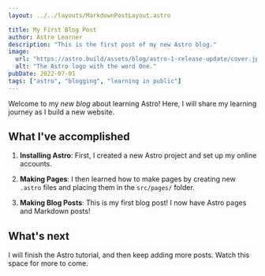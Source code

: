 ```yaml
---
layout: ../../layouts/MarkdownPostLayout.astro

title: My First Blog Post
author: Astro Learner
description: "This is the first post of my new Astro blog."
image:
  url: "https://astro.build/assets/blog/astro-1-release-update/cover.jpeg"
  alt: "The Astro logo with the word One."
pubDate: 2022-07-01
tags: ["astro", "blogging", "learning in public"]
---
```


Welcome to my _new blog_ about learning Astro! Here, I will share my learning journey as I build a new website.

## What I've accomplished

1. **Installing Astro**: First, I created a new Astro project and set up my online accounts.

2. **Making Pages**: I then learned how to make pages by creating new `.astro` files and placing them in the `src/pages/` folder.

3. **Making Blog Posts**: This is my first blog post! I now have Astro pages and Markdown posts!

## What's next

I will finish the Astro tutorial, and then keep adding more posts. Watch this space for more to come.
